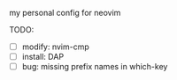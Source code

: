 my personal config for neovim

TODO:

- [ ] modify: nvim-cmp
- [ ] install: DAP
- [ ] bug: missing prefix names in which-key
